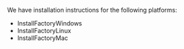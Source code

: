 We have installation instructions for the following platforms:

  * InstallFactoryWindows
  * InstallFactoryLinux
  * InstallFactoryMac